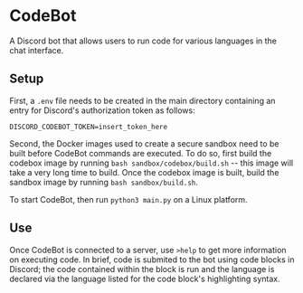 # CodeBot

A Discord bot that allows users to run code for various languages in the chat interface.

## Setup

First, a `.env` file needs to be created in the main directory containing an entry for Discord's authorization token as follows:

```
DISCORD_CODEBOT_TOKEN=insert_token_here
```

Second, the Docker images used to create a secure sandbox need to be built before CodeBot commands are executed. To do so, first build the codebox image by running `bash sandbox/codebox/build.sh` -- this image will take a very long time to build. Once the codebox image is built, build the sandbox image by running `bash sandbox/build.sh`.

To start CodeBot, then run `python3 main.py` on a Linux platform.

## Use

Once CodeBot is connected to a server, use `>help` to get more information on executing code. In brief, code is submited to the bot using code blocks in Discord; the code contained within the block is run and the language is declared via the language listed for the code block's highlighting syntax.
